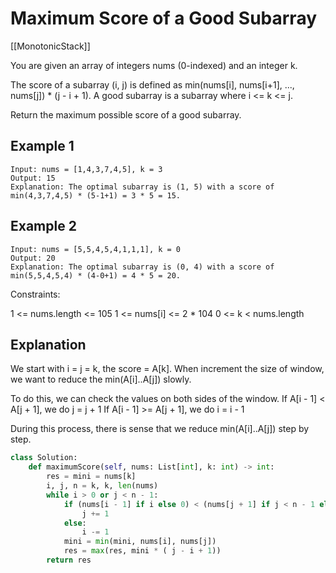 # Maximum Score of a Good Subarray

[[MonotonicStack]]

You are given an array of integers nums (0-indexed) and an integer k.

The score of a subarray (i, j) is defined as min(nums[i], nums[i+1], ..., nums[j]) * (j - i + 1). A good subarray is a subarray where i <= k <= j.

Return the maximum possible score of a good subarray.

## Example 1

```text
Input: nums = [1,4,3,7,4,5], k = 3
Output: 15
Explanation: The optimal subarray is (1, 5) with a score of min(4,3,7,4,5) * (5-1+1) = 3 * 5 = 15. 
```

## Example 2

```text
Input: nums = [5,5,4,5,4,1,1,1], k = 0
Output: 20
Explanation: The optimal subarray is (0, 4) with a score of min(5,5,4,5,4) * (4-0+1) = 4 * 5 = 20.
```

Constraints:

1 <= nums.length <= 105
1 <= nums[i] <= 2 * 104
0 <= k < nums.length

## Explanation
We start with i = j = k, the score = A[k].
When increment the size of window,
we want to reduce the min(A[i]..A[j]) slowly.

To do this, we can check the values on both sides of the window.
If A[i - 1] < A[j + 1], we do j = j + 1
If A[i - 1] >= A[j + 1], we do i = i - 1

During this process,
there is sense that we reduce min(A[i]..A[j]) step by step.

```python
class Solution:
    def maximumScore(self, nums: List[int], k: int) -> int:
        res = mini = nums[k]
        i, j, n = k, k, len(nums)
        while i > 0 or j < n - 1:
            if (nums[i - 1] if i else 0) < (nums[j + 1] if j < n - 1 else 0):
                j += 1
            else:
                i -= 1
            mini = min(mini, nums[i], nums[j])
            res = max(res, mini * ( j - i + 1))
        return res
        
```